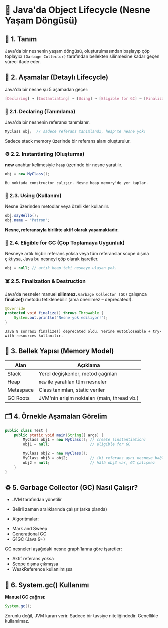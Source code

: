 # 🧬 Java'da Object Lifecycle (Nesne Yaşam Döngüsü)

## 🚦 1. Tanım

Java'da bir nesnenin yaşam döngüsü, oluşturulmasından başlayıp çöp toplayıcı `(Garbage Collector)` tarafından bellekten silinmesine kadar geçen süreci ifade eder.

## 🧪 2. Aşamalar (Detaylı Lifecycle)

Java'da bir nesne şu 5 aşamadan geçer:

```css
[Declaring] → [Instantiating] → [Using] → [Eligible for GC] → [Finalization/Destruction]
```

### 📌 2.1. Declaring (Tanımlama)

Java'da bir nesnenin referansı tanımlanır.

```java
MyClass obj;  // sadece referans tanımlandı, heap'te nesne yok!
```

Sadece stack memory üzerinde bir referans alanı oluşturulur.

### ⚙️ 2.2. Instantiating (Oluşturma)

__new__ anahtar kelimesiyle `heap` üzerinde bir nesne yaratılır.

```java
obj = new MyClass();
```

`Bu noktada constructor çalışır. Nesne heap memory'de yer kaplar.`

### 🎯 2.3. Using (Kullanım)

Nesne üzerinden metodlar veya özellikler kullanılır.

```java
obj.sayHello();
obj.name = "Patron";
```

__Nesne, referansıyla birlikte aktif olarak yaşamaktadır.__

### 🧨 2.4. Eligible for GC (Çöp Toplamaya Uygunluk)

Nesneye artık hiçbir referans yoksa veya tüm referanslar scope dışına çıktıysa, Java bu nesneyi çöp olarak işaretler.

```java
obj = null; // artık heap'teki nesneye ulaşan yok.
```

### ☠️ 2.5. Finalization & Destruction

Java'da nesneler manuel __silinmez.__ `Garbage Collector (GC)` çalışınca __finalize()__ metodu tetiklenebilir (ama önerilmez – deprecated!).

```java
@Override
protected void finalize() throws Throwable {
    System.out.println("Nesne yok ediliyor!");
}
```

```
Java 9 sonrası finalize() deprecated oldu. Yerine AutoCloseable + try-with-resources kullanılır.
```

## 🧠 3. Bellek Yapısı (Memory Model)

| Alan      | Açıklama                                    |
| --------- | ------------------------------------------- |
| Stack     | Yerel değişkenler, metod çağrıları          |
| Heap      | `new` ile yaratılan tüm nesneler            |
| Metaspace | Class tanımları, static veriler             |
| GC Roots  | JVM'nin erişim noktaları (main, thread vb.) |


## 🗂️ 4. Örnekle Aşamaları Görelim

```java
public class Test {
    public static void main(String[] args) {
        MyClass obj1 = new MyClass(); // create (instantiation)
        obj1 = null;                  // eligible for GC

        MyClass obj2 = new MyClass();
        MyClass obj3 = obj2;          // iki referans aynı nesneye bağlı
        obj2 = null;                  // hâlâ obj3 var, GC çalışmaz
    }
}
```

## ♻️ 5. Garbage Collector (GC) Nasıl Çalışır?

- JVM tarafından yönetilir

- Belirli zaman aralıklarında çalışır (arka planda)

- Algoritmalar:

* Mark and Sweep
* Generational GC
* G1GC (Java 9+)

GC nesneleri aşağıdaki nesne graph'larına göre işaretler:

- Aktif referans yoksa
- Scope dışına çıkmışsa
- WeakReference kullanılmışsa

## 🧽 6. System.gc() Kullanımı

__Manuel GC çağrısı:__

```java
System.gc();
```

Zorunlu değil, JVM kararı verir. Sadece bir tavsiye niteliğindedir. Genellikle kullanılmaz.


